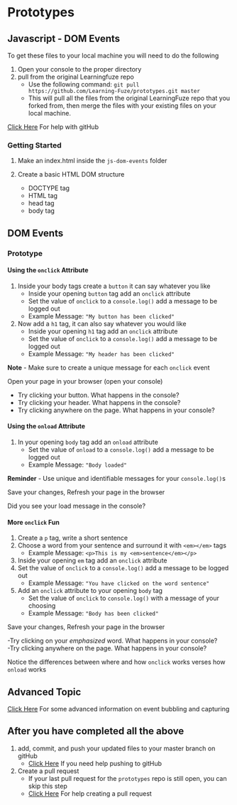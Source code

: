 # Prototypes

## Javascript - DOM Events

To get these files to your local machine you will need to do the following

1. Open your console to the proper directory
2. pull from the original Learningfuze repo
	- Use the following command:
		`git pull https://github.com/Learning-Fuze/prototypes.git master`
	- This will pull all the files from the original LearningFuze repo that you forked from, then merge the files with your existing files on your local machine.

<a href="https://github.com/Learning-Fuze/git-workflow#github-workflow">Click Here</a> For help with gitHub 

### Getting Started

1. Make an index.html inside the `js-dom-events` folder

2. Create a basic HTML DOM structure
	- DOCTYPE tag
	- HTML tag
	- head tag
	- body tag

## DOM Events

### Prototype

#### Using the `onclick` Attribute

1. Inside your body tags create a `button` it can say whatever you like
	- Inside your opening `button` tag add an `onclick` attribute
	- Set the value of `onclick` to a `console.log()` add a message to be logged out
	- Example Message: `"My button has been clicked"`
2. Now add a `h1` tag, it can also say whatever you would like
	- Inside your opening `h1` tag add an `onclick` attribute
	- Set the value of `onclick` to a `console.log()` add a message to be logged out
	- Example Message: `"My header has been clicked"`

**Note** - Make sure to create a unique message for each `onclick` event

Open your page in your browser (open your console)

- Try clicking your button. What happens in the console?
- Try clicking your header. What happens in the console?
- Try clicking anywhere on the page. What happens in your console?

#### Using the `onload` Attribute

1. In your opening `body` tag  add an `onload` attribute
	- Set the value of `onload` to a `console.log()` add a message to be logged out
	- Example Message: `"Body loaded"`

**Reminder** - Use unique and identifiable messages for your `console.log()`s

Save your changes, 
Refresh your page in the browser

Did you see your load message in the console?

#### More `onclick` Fun

1. Create a `p` tag, write a short sentence
2. Choose a word from your sentence and surround it with `<em></em>` tags
	- Example Message: `<p>This is my <em>sentence</em></p>`
3. Inside your opening `em` tag add an `onclick` attribute
4. Set the value of `onclick` to a `console.log()` add a message to be logged out
	- Example Message: `"You have clicked on the word sentence"`
5. Add an `onclick` attribute to your opening `body` tag
	- Set the value of `onclick` to `console.log()` with a message of your choosing
	- Example Message: `"Body has been clicked"`

Save your changes, 
Refresh your page in the browser

-Try clicking on your *emphasized* word. What happens in your console?<br>
-Try clicking anywhere on the page. What happens in your console?  

Notice the differences between where and how `onclick` works verses how `onload` works

## Advanced Topic

<a href="http://javascript.info/tutorial/bubbling-and-capturing" target="_blank">Click Here</a> For some advanced information on event bubbling and capturing

## After you have completed all the above

1. add, commit, and push your updated files to your master branch on gitHub
	- <a href="https://github.com/Learning-Fuze/git-workflow#step-4---pushing-your-work-back-to-github">Click Here</a> If you need help pushing to gitHub
2. Create a pull request
	- If your last pull request for the `prototypes` repo is still open, you can skip this step
	- <a href="https://github.com/Learning-Fuze/git-workflow#step-5---creating-a-pull-request-1">Click Here</a> For help creating a pull request
